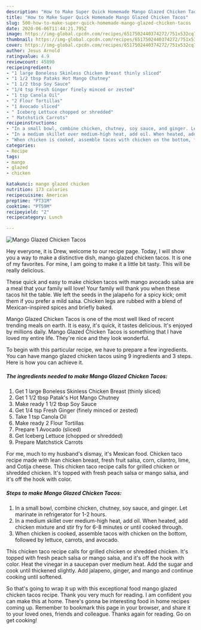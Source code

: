 ```yaml
---
description: "How to Make Super Quick Homemade Mango Glazed Chicken Tacos"
title: "How to Make Super Quick Homemade Mango Glazed Chicken Tacos"
slug: 500-how-to-make-super-quick-homemade-mango-glazed-chicken-tacos
date: 2020-06-06T11:44:21.795Z
image: https://img-global.cpcdn.com/recipes/6517502440374272/751x532cq70/mango-glazed-chicken-tacos-recipe-main-photo.jpg
thumbnail: https://img-global.cpcdn.com/recipes/6517502440374272/751x532cq70/mango-glazed-chicken-tacos-recipe-main-photo.jpg
cover: https://img-global.cpcdn.com/recipes/6517502440374272/751x532cq70/mango-glazed-chicken-tacos-recipe-main-photo.jpg
author: Jesus Arnold
ratingvalue: 4.9
reviewcount: 45890
recipeingredient:
- "1 large Boneless Skinless Chicken Breast thinly sliced"
- "1 1/2 tbsp Pataks Hot Mango Chutney"
- "1 1/2 tbsp Soy Sauce"
- "1/4 tsp Fresh Ginger finely minced or zested"
- "1 tsp Canola Oil"
- "2 Flour Tortillas"
- "1 Avocado sliced"
- " Iceberg Lettuce chopped or shredded"
- " Matchstick Carrots"
recipeinstructions:
- "In a small bowl, combine chicken, chutney, soy sauce, and ginger. Let marinate in refrigerator for 1-2 hours."
- "In a medium skillet over medium-high heat, add oil. When heated, add chicken mixture and stir fry for 6-8 minutes or until cooked through."
- "When chicken is cooked, assemble tacos with chicken on the bottom, followed by lettuce, carrots, and avocado."
categories:
- Recipe
tags:
- mango
- glazed
- chicken

katakunci: mango glazed chicken 
nutrition: 173 calories
recipecuisine: American
preptime: "PT31M"
cooktime: "PT59M"
recipeyield: "2"
recipecategory: Lunch

---
```



![Mango Glazed Chicken Tacos](https://img-global.cpcdn.com/recipes/6517502440374272/751x532cq70/mango-glazed-chicken-tacos-recipe-main-photo.jpg)

Hey everyone, it is Drew, welcome to our recipe page. Today, I will show you a way to make a distinctive dish, mango glazed chicken tacos. It is one of my favorites. For mine, I am going to make it a little bit tasty. This will be really delicious.

These quick and easy to make chicken tacos with mango avocado salsa are a meal that your family will love! Your family will thank you when these tacos hit the table. We left the seeds in the jalapeño for a spicy kick; omit them if you prefer a mild salsa. Chicken legs are rubbed with a blend of Mexican-inspired spices and briefly baked.

Mango Glazed Chicken Tacos is one of the most well liked of recent trending meals on earth. It is easy, it's quick, it tastes delicious. It's enjoyed by millions daily. Mango Glazed Chicken Tacos is something that I have loved my entire life. They're nice and they look wonderful.


To begin with this particular recipe, we have to prepare a few ingredients. You can have mango glazed chicken tacos using 9 ingredients and 3 steps. Here is how you can achieve it.

<!--inarticleads1-->

##### The ingredients needed to make Mango Glazed Chicken Tacos:

1. Get 1 large Boneless Skinless Chicken Breast (thinly sliced)
1. Get 1 1/2 tbsp Patak&#39;s Hot Mango Chutney
1. Make ready 1 1/2 tbsp Soy Sauce
1. Get 1/4 tsp Fresh Ginger (finely minced or zested)
1. Take 1 tsp Canola Oil
1. Make ready 2 Flour Tortillas
1. Prepare 1 Avocado (sliced)
1. Get  Iceberg Lettuce (chopped or shredded)
1. Prepare  Matchstick Carrots


For me, much to my husband&#39;s dismay, it&#39;s Mexican food. Chicken taco recipe made with lean chicken breast, fresh fruit salsa, corn, cilantro, lime, and Cotija cheese. This chicken taco recipe calls for grilled chicken or shredded chicken. It&#39;s topped with fresh peach salsa or mango salsa, and it&#39;s off the hook with color. 

<!--inarticleads2-->

##### Steps to make Mango Glazed Chicken Tacos:

1. In a small bowl, combine chicken, chutney, soy sauce, and ginger. Let marinate in refrigerator for 1-2 hours.
1. In a medium skillet over medium-high heat, add oil. When heated, add chicken mixture and stir fry for 6-8 minutes or until cooked through.
1. When chicken is cooked, assemble tacos with chicken on the bottom, followed by lettuce, carrots, and avocado.


This chicken taco recipe calls for grilled chicken or shredded chicken. It&#39;s topped with fresh peach salsa or mango salsa, and it&#39;s off the hook with color. Heat the vinegar in a saucepan over medium heat. Add the sugar and cook until thickened slightly. Add jalapeno, ginger, and mango and continue cooking until softened. 

So that's going to wrap it up with this exceptional food mango glazed chicken tacos recipe. Thank you very much for reading. I am confident you can make this at home. There's gonna be interesting food in home recipes coming up. Remember to bookmark this page in your browser, and share it to your loved ones, friends and colleague. Thanks again for reading. Go on get cooking!
